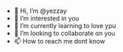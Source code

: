 - 👋 Hi, I’m @yezzay
- 👀 I’m interested in you
- 🌱 I’m currently learning to love ypu
- 💞️ I’m looking to collaborate on you
- 📫 How to reach me dont know

<!---
yezzay/yezzay is a ✨ special ✨ repository because its `README.md` (this file) appears on your GitHub profile.
You can click the Preview link to take a look at your changes.
--->
